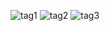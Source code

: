 ![tag1](https://img.shields.io/badge/Lovelife-da282a) ![tag2](https://img.shields.io/badge/curiosity-ff992a) 
![tag3](https://komarev.com/ghpvc/?username=0x7A7A6572&color=green )
<!-- 🌱 I’m currently learning **vue nodejs**.
 🤔 I’m looking for **a job**.
- 📫 How to reach me: [zzerx@qq.com](mailto:zzerx@qq.com)
- ⚡ Fun fact: I taught myself programming and drawing. -->



 
